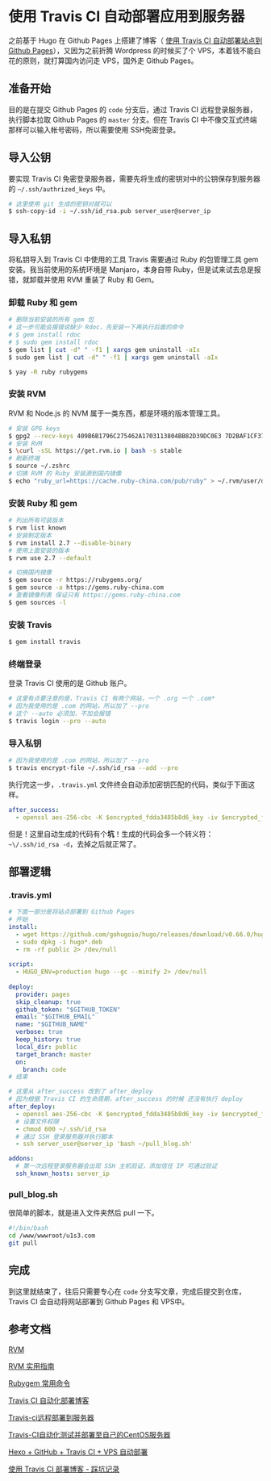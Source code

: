 # 使用 Travis CI 自动部署应用到服务器


之前基于 Hugo 在 Github Pages 上搭建了博客（ [使用 Travis CI 自动部署站点到 Github Pages](/posts/travis-ci-deploy-website-to-github-pages/)），又因为之前折腾 Wordpress 的时候买了个 VPS，本着钱不能白花的原则，就打算国内访问走 VPS，国外走 Github Pages。

<!--more-->

## 准备开始

目的是在提交 Github Pages 的 `code` 分支后，通过 Travis CI 远程登录服务器，执行脚本拉取 Github Pages 的 `master` 分支。但在 Travis CI 中不像交互式终端那样可以输入帐号密码，所以需要使用 SSH免密登录。

## 导入公钥

要实现 Travis CI 免密登录服务器，需要先将生成的密钥对中的公钥保存到服务器的 `~/.ssh/authrized_keys` 中。

```bash
# 这里使用 git 生成的密钥对就可以
$ ssh-copy-id -i ~/.ssh/id_rsa.pub server_user@server_ip
```

## 导入私钥

将私钥导入到 Travis CI 中使用的工具 Travis 需要通过 Ruby 的包管理工具 gem 安装。我当前使用的系统环境是 Manjaro，本身自带 Ruby，但是试来试去总是报错，就卸载并使用 RVM 重装了 Ruby 和 Gem。

### 卸载 Ruby 和 gem

```bash
# 删除当前安装的所有 gem 包
# 这一步可能会报错说缺少 Rdoc，先安装一下再执行后面的命令
# $ gem install rdoc 
# $ sudo gem install rdoc
$ gem list | cut -d" " -f1 | xargs gem uninstall -aIx
$ sudo gem list | cut -d" " -f1 | xargs gem uninstall -aIx

$ yay -R ruby rubygems
```

### 安装 RVM

RVM 和 Node.js 的 NVM 属于一类东西，都是环境的版本管理工具。

```bash
# 安装 GPG keys
$ gpg2 --recv-keys 409B6B1796C275462A1703113804BB82D39DC0E3 7D2BAF1CF37B13E2069D6956105BD0E739499BDB
# 安装 RVM
$ \curl -sSL https://get.rvm.io | bash -s stable
# 刷新终端
$ source ~/.zshrc
# 切换 RVM 的 Ruby 安装源到国内镜像
$ echo "ruby_url=https://cache.ruby-china.com/pub/ruby" > ~/.rvm/user/db
```

### 安装 Ruby 和 gem

```bash
# 列出所有可装版本
$ rvm list known
# 安装制定版本
$ rvm install 2.7 --disable-binary
# 使用上面安装的版本
$ rvm use 2.7 --default

# 切换国内镜像
$ gem source -r https://rubygems.org/
$ gem source -a https://gems.ruby-china.com
# 查看镜像列表 保证只有 https://gems.ruby-china.com
$ gem sources -l
```

### 安装 Travis

```bash
$ gem install travis
```

### 终端登录

登录 Travis CI 使用的是 Github 账户。

```bash
# 这里有点要注意的是，Travis CI 有两个网站，一个 .org 一个 .com*
# 因为我使用的是 .com 的网站，所以加了 --pro
# 这个 --auto 必须加，不加会报错
$ travis login --pro --auto
```

### 导入私钥

```bash
# 因为我使用的是 .com 的网站，所以加了 --pro
$ travis encrypt-file ~/.ssh/id_rsa --add --pro
```

执行完这一步，`.travis.yml` 文件终会自动添加密钥匹配的代码，类似于下面这样。

```yml
after_success:
  - openssl aes-256-cbc -K $encrypted_fdda3485b8d6_key -iv $encrypted_fdda3485b8d6_iv -in id_rsa.enc -out ~/.ssh/id_rsa -d
```

但是！这里自动生成的代码有个**坑**！生成的代码会多一个转义符：`~\/.ssh/id_rsa -d`，去掉之后就正常了。

## 部署逻辑

### .travis.yml

```yml
# 下面一部分是将站点部署到 Github Pages
# 开始
install:
  - wget https://github.com/gohugoio/hugo/releases/download/v0.66.0/hugo_0.66.0_Linux-64bit.deb
  - sudo dpkg -i hugo*.deb
  - rm -rf public 2> /dev/null
  
script:
  - HUGO_ENV=production hugo --gc --minify 2> /dev/null
  
deploy:
  provider: pages
  skip_cleanup: true
  github_token: "$GITHUB_TOKEN"
  email: "$GITHUB_EMAIL"
  name: "$GITHUB_NAME"
  verbose: true
  keep_history: true
  local_dir: public
  target_branch: master
  on:
    branch: code
# 结束

# 这里从 after_success 改到了 after_deploy
# 因为根据 Travis CI 的生命周期，after_success 的时候 还没有执行 deploy
after_deploy:
  - openssl aes-256-cbc -K $encrypted_fdda3485b8d6_key -iv $encrypted_fdda3485b8d6_iv -in id_rsa.enc -out ~/.ssh/id_rsa -d
  # 设置文件权限
  - chmod 600 ~/.ssh/id_rsa
  # 通过 SSH 登录服务器并执行脚本
  - ssh server_user@server_ip 'bash ~/pull_blog.sh'

addons:
  # 第一次远程登录服务器会出现 SSH 主机验证，添加信任 IP 可通过验证
  ssh_known_hosts: server_ip
```

### pull_blog.sh

很简单的脚本，就是进入文件夹然后 pull 一下。

```sh
#!/bin/bash
cd /www/wwwroot/u1s3.com
git pull
```

## 完成

到这里就结束了，往后只需要专心在 `code` 分支写文章，完成后提交到仓库，Travis CI 会自动将网站部署到 Github Pages 和 VPS中。

## 参考文档

[RVM](https://rvm.io/)

[RVM 实用指南](https://ruby-china.org/wiki/rvm-guide)

[Rubygem 常用命令](https://www.jianshu.com/p/fac708c689b6)

[Travis CI 自动化部署博客](https://segmentfault.com/a/1190000011218410)

[Travis-ci远程部署到服务器](https://blog.csdn.net/sp1206/article/details/80430493)

[Travis-CI自动化测试并部署至自己的CentOS服务器](https://www.cnblogs.com/homehtml/p/11796836.html)

[Hexo + GitHub + Travis CI + VPS 自动部署](https://www.changkun.us/archives/2017/06/232/)

[使用 Travis CI 部署博客 - 踩坑记录](https://dryyun.com/2018/06/25/travis-ci-deploy-blog/)
